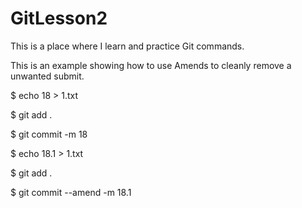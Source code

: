 # GitLesson2

This is a place where I learn and practice Git commands. 

This is an example showing how to use Amends to cleanly remove a unwanted submit.

$ echo 18 > 1.txt

$ git add .

$ git commit -m 18

$ echo 18.1 > 1.txt

$ git add .

$ git commit --amend -m 18.1

